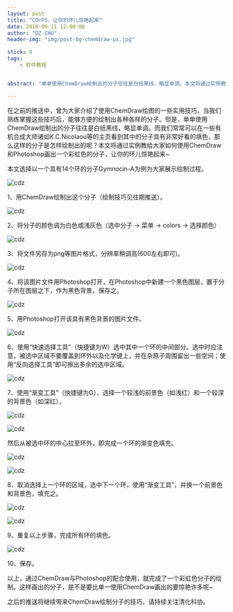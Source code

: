 ```yaml
---
layout: post
title: "CD+PS，让你的环儿惊艳起来"
date: 2016-09-11 12:00:00
author: "DZ CHU"
header-img: "img/post-bg-chemdraw-ps.jpg"

stick: 0
tags: 
    - 软件教程


abstract: "单单使用ChemDraw绘制出的分子往往是白纸黑线，略显单调。本文将通过实例教给大家如何使用ChemDraw和Photoshop画出一个彩虹色的分子，让你的环儿惊艳起来~"

---
```


在之前的推送中，曾为大家介绍了使用ChemDraw绘图的一些实用技巧，当我们熟练掌握这些技巧后，能够方便的绘制出各种各样的分子。但是，单单使用ChemDraw绘制出的分子往往是白纸黑线，略显单调。而我们常常可以在一些有机合成大师诸如K.C.Nicolaou等的主页看到其中的分子具有非常好看的填色，那么这样的分子是怎样绘制出的呢？本文将通过实例教给大家如何使用ChemDraw和Photoshop画出一个彩虹色的分子，让你的环儿惊艳起来~


本文选择以一个具有14个环的分子Gymnocin-A为例为大家展示绘制过程。

![cdz](/img/in-post/2016-09-12-chemdraw-ps/14.png)

1、用ChemDraw绘制出这个分子（绘制技巧见往期推送）。

![cdz](/img/in-post/2016-09-12-chemdraw-ps/1.png)

2、将分子的颜色调为白色或浅灰色（选中分子 → 菜单 → colors → 选择颜色）

![cdz](/img/in-post/2016-09-12-chemdraw-ps/2.png)

3、将文件另存为png等图片格式，分辨率稍调高(600左右即可)。

![cdz](/img/in-post/2016-09-12-chemdraw-ps/3.png)

4、将该图片文件用Photoshop打开，在Photoshop中新建一个黑色图层，置于分子所在图层之下，作为黑色背景，保存之。

![cdz](/img/in-post/2016-09-12-chemdraw-ps/4.png)

5、用Photoshop打开该具有黑色背景的图片文件。

![cdz](/img/in-post/2016-09-12-chemdraw-ps/5.png)

6、使用“快速选择工具”（快捷键为W）选中其中一个环的中间部分。选中时应注意，被选中区域不要覆盖到环外以及化学键上，并在杂原子周围留出一些空间；使用“反向选择工具”即可擦出多余的选中区域。

![cdz](/img/in-post/2016-09-12-chemdraw-ps/6.png)

7、使用“渐变工具”（快捷键为G），选择一个较浅的前景色（如浅红）和一个较深的背景色（如深红），

![cdz](/img/in-post/2016-09-12-chemdraw-ps/7.png)


![cdz](/img/in-post/2016-09-12-chemdraw-ps/8.png)

然后从被选中环的中心拉至环外，即完成一个环的渐变色填充。

![cdz](/img/in-post/2016-09-12-chemdraw-ps/9.png)


![cdz](/img/in-post/2016-09-12-chemdraw-ps/10.png)

8、取消选择上一个环的区域，选中下一个环，使用“渐变工具”，并换一个前景色和背景色，填充之。

![cdz](/img/in-post/2016-09-12-chemdraw-ps/11.png)


![cdz](/img/in-post/2016-09-12-chemdraw-ps/12.png)

9、重复以上步骤，完成所有环的填色。

![cdz](/img/in-post/2016-09-12-chemdraw-ps/13.png)

10、保存。

以上，通过ChemDraw与Photoshop的配合使用，就完成了一个彩虹色分子的绘制。这样画出的分子，是不是要比单一使用ChemDraw画出的要惊艳许多呢~

之后的推送将继续带来ChemDraw绘制分子的技巧，请持续关注清化科协。

